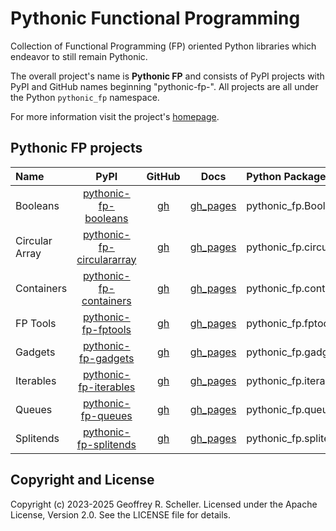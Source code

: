 # Pythonic Functional Programming

Collection of Functional Programming (FP) oriented Python libraries
which endeavor to still remain Pythonic.

The overall project's name is **Pythonic FP** and consists of PyPI
projects with PyPI and GitHub names beginning "pythonic-fp-". All
projects are all under the Python `pythonic_fp` namespace.

For more information visit the project's
[homepage](https://grscheller.github.io/pythonic-fp/).

## Pythonic FP projects

| Name | PyPI | GitHub | Docs | Python Package |
|:---- |:----:|:------:|:----:|:-------------- |
| Booleans | [pythonic-fp-booleans][101] | [gh][201] | [gh_pages][301] | pythonic_fp.Booleans |
| Circular Array | [pythonic-fp-circulararray][102] | [gh][202] | [gh_pages][302] | pythonic_fp.circulararray |
| Containers | [pythonic-fp-containers][103] | [gh][203] | [gh_pages][303] | pythonic_fp.containers |
| FP Tools | [pythonic-fp-fptools][104] | [gh][204] | [gh_pages][304] | pythonic_fp.fptools |
| Gadgets | [pythonic-fp-gadgets][105] | [gh][205] | [gh_pages][305] | pythonic_fp.gadgets |
| Iterables | [pythonic-fp-iterables][106] | [gh][206] | [gh_pages][306] | pythonic_fp.iterables |
| Queues | [pythonic-fp-queues][107] | [gh][207] | [gh_pages][307] | pythonic_fp.queues |
| Splitends | [pythonic-fp-splitends][108] | [gh][208] | [gh_pages][308] | pythonic_fp.splitends |

## Copyright and License

Copyright (c) 2023-2025 Geoffrey R. Scheller. Licensed under the Apache
License, Version 2.0. See the LICENSE file for details.


[101]: https://pypi.org/project/pythonic-fp-booleans
[102]: https://pypi.org/project/pythonic-fp-circulararray
[103]: https://pypi.org/project/pythonic-fp-containers
[104]: https://pypi.org/project/pythonic-fp-fptools
[105]: https://pypi.org/project/pythonic-fp-gadgets
[106]: https://pypi.org/project/pythonic-fp-iterables
[107]: https://pypi.org/project/pythonic-fp-queues
[108]: https://pypi.org/project/pythonic-fp-splitends
[201]: https://github.com/grscheller/pythonic-fp-booleans/blob/main/README.rst
[202]: https://github.com/grscheller/pythonic-fp-circulararray/blob/main/README.rst
[203]: https://github.com/grscheller/pythonic-fp-containers/blob/main/README.rst
[204]: https://github.com/grscheller/pythonic-fp-fptools/blob/main/README.rst
[205]: https://github.com/grscheller/pythonic-fp-gadgets/blob/main/README.rst
[206]: https://github.com/grscheller/pythonic-fp-iterables/blob/main/README.rst
[207]: https://github.com/grscheller/pythonic-fp-queues/blob/main/README.rst
[208]: https://github.com/grscheller/pythonic-fp-splitends/blob/main/README.rst
[301]: https://grscheller.github.io/pythonic-fp/booleans/development/build/html
[302]: https://grscheller.github.io/pythonic-fp/circulararray/development/build/html
[303]: https://grscheller.github.io/pythonic-fp/containers/development/build/html
[304]: https://grscheller.github.io/pythonic-fp/fptools/development/build/html
[305]: https://grscheller.github.io/pythonic-fp/gadgets/development/build/html
[306]: https://grscheller.github.io/pythonic-fp/iterables/development/build/html
[307]: https://grscheller.github.io/pythonic-fp/queues/development/build/html
[308]: https://grscheller.github.io/pythonic-fp/splitends/development/build/html
